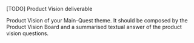 [TODO] Product Vision deliverable

Product Vision of your Main-Quest theme. It should be composed by the Product Vision Board and a summarised textual answer of the product vision questions.